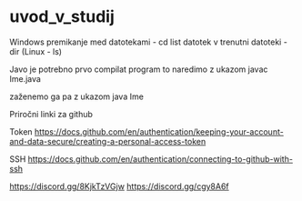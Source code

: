 # uvod_v_studij

Windows
premikanje med datotekami - cd
list datotek v trenutni datoteki - dir (Linux - ls)

Javo je potrebno prvo compilat program
to naredimo z ukazom
javac Ime.java

zaženemo ga pa z ukazom
java Ime


Priročni linki za github

Token
https://docs.github.com/en/authentication/keeping-your-account-and-data-secure/creating-a-personal-access-token

SSH
https://docs.github.com/en/authentication/connecting-to-github-with-ssh


 https://discord.gg/8KjkTzVGjw 
 https://discord.gg/cgy8A6f